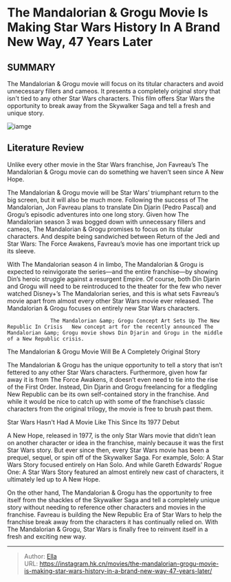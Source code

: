 # The Mandalorian &amp; Grogu Movie Is Making Star Wars History In A Brand New Way, 47 Years Later


## SUMMARY 



  The Mandalorian &amp; Grogu movie will focus on its titular characters and avoid unnecessary fillers and cameos.   It presents a completely original story that isn&#39;t tied to any other Star Wars characters.   This film offers Star Wars the opportunity to break away from the Skywalker Saga and tell a fresh and unique story.  

![iamge](https://static1.srcdn.com/wordpress/wp-content/uploads/2024/01/star-wars-the-mandalorian-and-grogu-movie-original-story-history.JPG)

## Literature Review

Unlike every other movie in the Star Wars franchise, Jon Favreau’s The Mandalorian &amp; Grogu movie can do something we haven’t seen since A New Hope.




The Mandalorian &amp; Grogu movie will be Star Wars’ triumphant return to the big screen, but it will also be much more. Following the success of The Mandalorian, Jon Favreau plans to translate Din Djarin (Pedro Pascal) and Grogu’s episodic adventures into one long story. Given how The Mandalorian season 3 was bogged down with unnecessary fillers and cameos, The Mandalorian &amp; Grogu promises to focus on its titular characters. And despite being sandwiched between Return of the Jedi and Star Wars: The Force Awakens, Favreau’s movie has one important trick up its sleeve.




With The Mandalorian season 4 in limbo, The Mandalorian &amp; Grogu is expected to reinvigorate the series—and the entire franchise—by showing Din’s heroic struggle against a resurgent Empire. Of course, both Din Djarin and Grogu will need to be reintroduced to the theater for the few who never watched Disney&#43;’s The Mandalorian series, and this is what sets Favreau’s movie apart from almost every other Star Wars movie ever released. The Mandalorian &amp; Grogu focuses on entirely new Star Wars characters.

                  The Mandalorian &amp; Grogu Concept Art Sets Up The New Republic In Crisis   New concept art for the recently announced The Mandalorian &amp; Grogu movie shows Din Djarin and Grogu in the middle of a New Republic crisis.   


 The Mandalorian &amp; Grogu Movie Will Be A Completely Original Story 
         




The Mandalorian &amp; Grogu has the unique opportunity to tell a story that isn’t fettered to any other Star Wars characters. Furthermore, given how far away it is from The Force Awakens, it doesn’t even need to tie into the rise of the First Order. Instead, Din Djarin and Grogu freelancing for a fledgling New Republic can be its own self-contained story in the franchise. And while it would be nice to catch up with some of the franchise’s classic characters from the original trilogy, the movie is free to brush past them.



 Star Wars Hasn&#39;t Had A Movie Like This Since Its 1977 Debut 
          

A New Hope, released in 1977, is the only Star Wars movie that didn’t lean on another character or idea in the franchise, mainly because it was the first Star Wars story. But ever since then, every Star Wars movie has been a prequel, sequel, or spin off of the Skywalker Saga. For example, Solo: A Star Wars Story focused entirely on Han Solo. And while Gareth Edwards’ Rogue One: A Star Wars Story featured an almost entirely new cast of characters, it ultimately led up to A New Hope.




On the other hand, The Mandalorian &amp; Grogu has the opportunity to free itself from the shackles of the Skywalker Saga and tell a completely unique story without needing to reference other characters and movies in the franchise. Favreau is building the New Republic Era of Star Wars to help the franchise break away from the characters it has continually relied on. With The Mandalorian &amp; Grogu, Star Wars is finally free to reinvent itself in a fresh and exciting new way.



---

> Author: [Ella](https://instagram.hk.cn/)  
> URL: https://instagram.hk.cn/movies/the-mandalorian-grogu-movie-is-making-star-wars-history-in-a-brand-new-way-47-years-later/  

